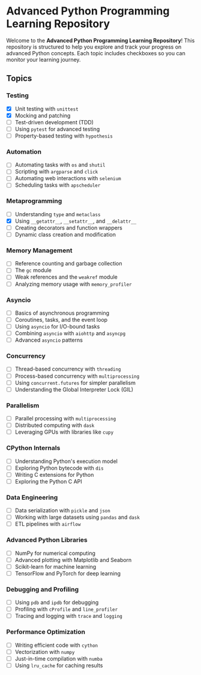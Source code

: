 # Advanced Python Programming Learning Repository

Welcome to the **Advanced Python Programming Learning Repository**! This repository is structured to help you explore and track your progress on advanced Python concepts. Each topic includes checkboxes so you can monitor your learning journey.

## Topics

### Testing
- [x] Unit testing with `unittest`
- [x] Mocking and patching
- [ ] Test-driven development (TDD)
- [ ] Using `pytest` for advanced testing
- [ ] Property-based testing with `hypothesis`

### Automation
- [ ] Automating tasks with `os` and `shutil`
- [ ] Scripting with `argparse` and `click`
- [ ] Automating web interactions with `selenium`
- [ ] Scheduling tasks with `apscheduler`

### Metaprogramming
- [ ] Understanding `type` and `metaclass`
- [x] Using `__getattr__`, `__setattr__`, and `__delattr__`
- [ ] Creating decorators and function wrappers
- [ ] Dynamic class creation and modification

### Memory Management
- [ ] Reference counting and garbage collection
- [ ] The `gc` module
- [ ] Weak references and the `weakref` module
- [ ] Analyzing memory usage with `memory_profiler`

### Asyncio
- [ ] Basics of asynchronous programming
- [ ] Coroutines, tasks, and the event loop
- [ ] Using `asyncio` for I/O-bound tasks
- [ ] Combining `asyncio` with `aiohttp` and `asyncpg`
- [ ] Advanced `asyncio` patterns

### Concurrency
- [ ] Thread-based concurrency with `threading`
- [ ] Process-based concurrency with `multiprocessing`
- [ ] Using `concurrent.futures` for simpler parallelism
- [ ] Understanding the Global Interpreter Lock (GIL)

### Parallelism
- [ ] Parallel processing with `multiprocessing`
- [ ] Distributed computing with `dask`
- [ ] Leveraging GPUs with libraries like `cupy`

### CPython Internals
- [ ] Understanding Python's execution model
- [ ] Exploring Python bytecode with `dis`
- [ ] Writing C extensions for Python
- [ ] Exploring the Python C API

### Data Engineering
- [ ] Data serialization with `pickle` and `json`
- [ ] Working with large datasets using `pandas` and `dask`
- [ ] ETL pipelines with `airflow`

### Advanced Python Libraries
- [ ] NumPy for numerical computing
- [ ] Advanced plotting with Matplotlib and Seaborn
- [ ] Scikit-learn for machine learning
- [ ] TensorFlow and PyTorch for deep learning

### Debugging and Profiling
- [ ] Using `pdb` and `ipdb` for debugging
- [ ] Profiling with `cProfile` and `line_profiler`
- [ ] Tracing and logging with `trace` and `logging`

### Performance Optimization
- [ ] Writing efficient code with `cython`
- [ ] Vectorization with `numpy`
- [ ] Just-in-time compilation with `numba`
- [ ] Using `lru_cache` for caching results
